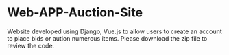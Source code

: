 # Web-APP-Auction-Site
Website developed using Django, Vue.js to allow users to create an account to place bids or aution numerous items. Please download the zip file to review the code. 
